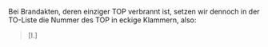 Bei Brandakten, deren einziger TOP verbrannt ist, setzen wir dennoch in der TO-Liste die Nummer des TOP in eckige Klammern, also:
> [I.]

